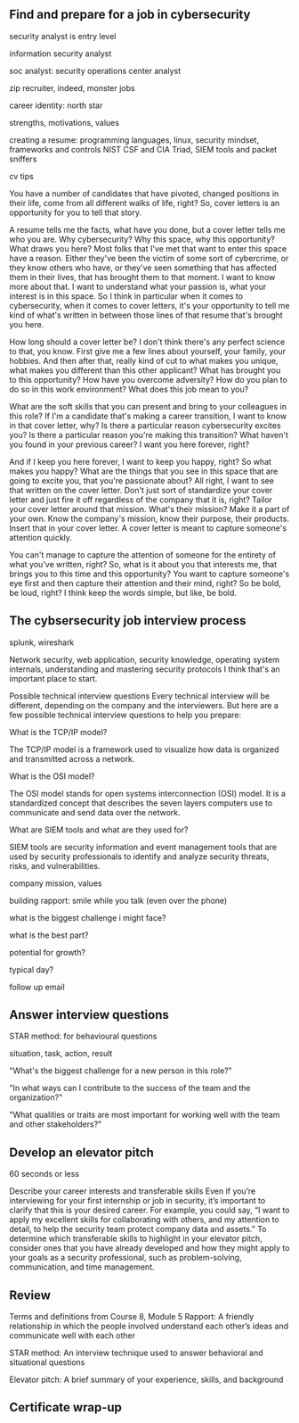 <h2>Find and prepare for a job in cybersecurity</h2>
security analyst is entry level

information security analyst

soc analyst: security operations center analyst

zip recruiter, indeed, monster jobs

career identity: north star

strengths, motivations, values

creating a resume: programming languages, linux, security mindset, frameworks and controls NIST CSF and CIA Triad, SIEM tools and packet sniffers

cv tips

You have a number of candidates that have pivoted, changed positions in their life, come from all different walks of life, right? So, cover letters is an opportunity for you to tell that story. 

A resume tells me the facts, what have you done, but a cover letter tells me who you are. Why cybersecurity? Why this space, why this opportunity? What draws you here? Most folks that I've met that want to enter this space have a reason. Either they've been the victim of some sort of cybercrime, or they know others who have, or they've seen something that has affected them in their lives, that has brought them to that moment. I want to know more about that. I want to understand what your passion is, what your interest is in this space. So I think in particular when it comes to cybersecurity, when it comes to cover letters, it's your opportunity to tell me kind of what's written in between those lines of that resume that's brought you here. 

How long should a cover letter be? I don't think there's any perfect science to that, you know. First give me a few lines about yourself, your family, your hobbies. And then after that, really kind of cut to what makes you unique, what makes you different than this other applicant? What has brought you to this opportunity? How have you overcome adversity? How do you plan to do so in this work environment? What does this job mean to you? 

What are the soft skills that you can present and bring to your colleagues in this role? If I'm a candidate that's making a career transition, I want to know in that cover letter, why? Is there a particular reason cybersecurity excites you? Is there a particular reason you're making this transition? What haven't you found in your previous career? I want you here forever, right? 

And if I keep you here forever, I want to keep you happy, right? So what makes you happy? What are the things that you see in this space that are going to excite you, that you're passionate about? All right, I want to see that written on the cover letter. Don't just sort of standardize your cover letter and just fire it off regardless of the company that it is, right? Tailor your cover letter around that mission. What's their mission? Make it a part of your own. Know the company's mission, know their purpose, their products. Insert that in your cover letter. A cover letter is meant to capture someone's attention quickly. 

You can't manage to capture the attention of someone for the entirety of what you've written, right? So, what is it about you that interests me, that brings you to this time and this opportunity? You want to capture someone's eye first and then capture their attention and their mind, right? So be bold, be loud, right? I think keep the words simple, but like, be bold.

<h2>The cybsersecurity job interview process</h2>

splunk, wireshark

Network security, web application, security knowledge, operating system internals, understanding and mastering security protocols I think that's an important place to start.

Possible technical interview questions
Every technical interview will be different, depending on the company and the interviewers. But here are a few possible technical interview questions to help you prepare: 

What is the TCP/IP model? 

The TCP/IP model is a framework used to visualize how data is organized and transmitted across a network. 

What is the OSI model?

The OSI model stands for open systems interconnection (OSI) model. It is a standardized concept that describes the seven layers computers use to communicate and send data over the network. 

What are SIEM tools and what are they used for? 

SIEM tools are security information and event management tools that are used by security professionals to identify and analyze security threats, risks, and vulnerabilities. 

company mission, values

building rapport: smile while you talk (even over the phone)

what is the biggest challenge i might face?

what is the best part?

potential for growth?

typical day?

follow up email


<h2>Answer interview questions</h2>

STAR method: for behavioural questions

situation, task, action, result

"What's the biggest challenge for a new person in this role?"

"In what ways can I contribute to the success of the team and the organization?" 

"What qualities or traits are most important for working well with the team and other stakeholders?"

<h2>Develop an elevator pitch</h2>

60 seconds or less

Describe your career interests and transferable skills
Even if you’re interviewing for your first internship or job in security, it’s important to clarify that this is your desired career. For example, you could say, “I want to apply my excellent skills for collaborating with others, and my attention to detail, to help the security team protect company data and assets.” To determine which transferable skills to highlight in your elevator pitch, consider ones that you have already developed and how they might apply to your goals as a security professional, such as problem-solving, communication, and time management. 

<h2>Review</h2>

Terms and definitions from Course 8, Module 5
Rapport: A friendly relationship in which the people involved understand each other’s ideas and communicate well with each other

STAR method: An interview technique used to answer behavioral and situational questions 

Elevator pitch: A brief summary of your experience, skills, and background
<h2>Certificate wrap-up</h2>